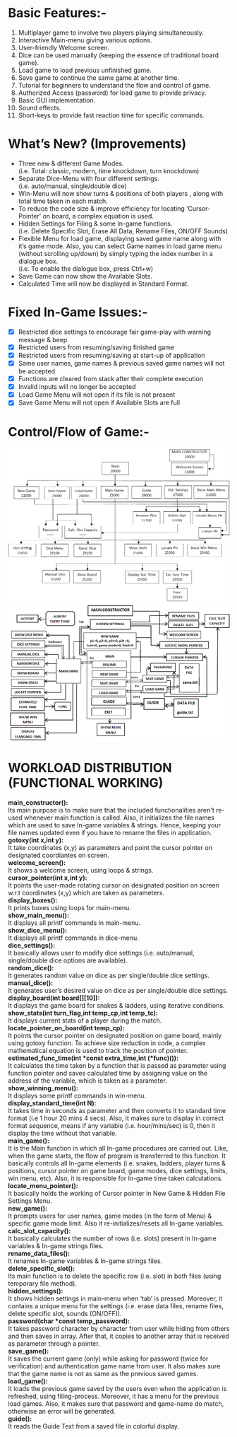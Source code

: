 # Basic Features:-
1) Multiplayer game to involve two players playing simultaneously.
2) Interactive Main-menu giving various options.
3) User-friendly Welcome screen.
4) Dice can be used manually (keeping the essence of traditional board game).
5) Load game to load previous unfinished game.
6) Save game to continue the same game at another time.
7) Tutorial for beginners to understand the flow and control of game. 
8) Authorized Access (password) for load game to provide privacy.
9) Basic GUI implementation.
10) Sound effects.
11) Short-keys to provide fast reaction time for specific commands.

# What’s New? (Improvements)
- Three new & different Game Modes.\
    (i.e. Total: classic, modern, time knockdown, turn knockdown)
- Separate Dice-Menu with four different settings.\
    (i.e. auto/manual, single/double dice)
- Win-Menu will now show turns & positions of both players , along with total time taken in each match.
- To reduce the code size & improve efficiency for locating ‘Cursor-Pointer’ on board, a complex equation is used.
- Hidden Settings for Filing & some In-game functions.\
    (i.e. Delete Specific Slot, Erase All Data, Rename Files, ON/OFF Sounds)
- Flexible Menu for load game, displaying saved game name along with it’s game mode. Also, you can select Game names in load game menu (without scrolling up/down) by simply typing the index number in a dialogue box.\
    (i.e. To enable the dialogue box, press Ctrl+w)
- Save Game can now show the Available Slots.
- Calculated Time will now be displayed in Standard Format.

# Fixed In-Game Issues:-
- [x] Restricted dice settings to encourage fair game-play with warning message & beep
- [x] Restricted users from resuming/saving finished game 
- [x] Restricted users from resuming/saving at start-up of application
- [x] Same user names, game names & previous saved game names will not be accepted
- [x] Functions are cleared from stack after their complete execution
- [x] Invalid inputs will no longer be accepted
- [x] Load Game Menu will  not open if its file is not present
- [x] Save Game Menu will not open if Available Slots are full

# Control/Flow of Game:-
![HIPO Chart](Images/HIPO_chart.png)\
![Flow Chart](Images/flow_chart.png)

# WORKLOAD DISTRIBUTION (FUNCTIONAL WORKING)
**main_constructor():**\
Its main purpose is to make sure that the included functionalities aren't re-used whenever main function is called. Also, it initializes the file names which are used to save In-game variables & strings. Hence, keeping your file names updated even if you have to rename the files in application.\
**gotoxy(int x,int y):**\
It take coordinates (x,y) as parameters and point the cursor pointer on designated coordiantes on screen.\
**welcome_screen():**\
It shows a welcome screen, using loops & strings.\
**cursor_pointer(int x,int y):**\
It points the user-made rotating cursor on designated position on screen w.r.t coordinates (x,y) which are taken as parameters.\
**display_boxes():**\
It prints boxes using loops for main-menu.\
**show_main_menu():**\
It displays all printf commands in main-menu.\
**show_dice_menu():**\
It displays all printf commands in dice-menu.\
**dice_settings():**\
It basically allows user to modify dice settings (i.e. auto/manual, single/double dice options are available).\
**random_dice():**\
It generates random value on dice as per single/double dice settings.\
**manual_dice():**\
It generates user’s desired value on dice as per single/double dice settings.\
**display_board(int board[][10]):**\
It displays the game board for snakes & ladders, using iterative conditions.\
**show_stats(int turn_flag,int temp_cp,int temp_tc):**\
It displays current stats of a player during the match.\
**locate_pointer_on_board(int temp_cp):**\
It points the cursor pointer on designated position on game board, mainly using gotoxy function. To achieve size reduction in code, a complex mathematical equation is used to track the position of pointer.\
**estimated_func_time(int *const extra_time,int (*func)()):**\
It calculates the time taken by a function that is passed as parameter using function pointer and saves calculated time by assigning value on the address of the variable, which is taken as a parameter.\
**show_winning_menu():**\
It displays some printf commands in win-menu.\
**display_standard_time(int N):**\
It takes time in seconds as parameter and then converts it to standard time format (i.e 1 hour 20 mins 4 secs). Also, it makes sure to display in correct format sequence, means if any variable (i.e. hour/mins/sec) is 0, then it display the time without that variable.\
**main_game():**\
It is the Main function in which all In-game procedures are carried out. Like, when the game starts, the flow of program is transferred to this function. It basically controls all In-game elements (i.e. snakes, ladders, player turns & positions, cursor pointer on game board, game modes, dice settings, limits, win menu, etc). Also, it is responsible for In-game time taken calculations.\
**locate_menu_pointer():**\
It basically holds the working of Cursor pointer in New Game & Hidden File Settings Menu.\
**new_game():**\
It prompts users for user names, game modes (in the form of Menu) & specific game mode limit. Also it re-initializes/resets all In-game variables.\
**calc_slot_capacity():**\
It basically calculates the number of rows (i.e. slots) present in In-game variables & In-game strings files.\
**rename_data_files():**\
It renames In-game variables & In-game strings files.\
**delete_specific_slot():**\
Its main function is to delete the specific row (i.e. slot) in both files (using temporary file method).\
**hidden_settings():**\
It shows hidden settings in main-menu when ‘tab’ is pressed. Moreover, it contains a unique menu for the settings (i.e. erase data files, rename files, delete specific slot, sounds (ON/OFF)).\
**password(char *const temp_password):**\
It takes password character by character from user while hiding from others and then saves in array. After that, it copies to another array that is received as parameter through a pointer.\
**save_game():**\
It saves the current game (only) while asking for password (twice for verification) and authentication game name from user. It also makes sure that the game name is not as same as the previous saved games.\
**load_game():**\
It loads the previous game saved by the users even when the application is refreshed, using filing-process. Moreover, it has a menu for the previous load games. Also, it makes sure that password and game-name do match, otherwise an error will be generated.\
**guide():**\
It reads the Guide Text from a saved file in colorful display.
